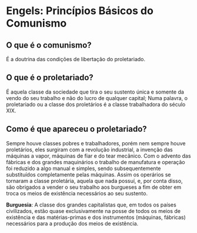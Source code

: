 # Engels: Princípios Básicos do Comunismo

## O que é o comunismo?

É a doutrina das condições de libertação do proletariado.

## O que é o proletariado?

É aquela classe da sociedade que tira o seu sustento única e somente da vendo do seu trabalho e não do lucro de qualquer capital; Numa palavra, o proletariado ou a classe dos proletários é a classe trabalhadora do século XIX.

## Como é que apareceu o proletariado?

Sempre houve classes pobres e trabalhadores, porém nem sempre houve proletários, eles surgiram com a revolução industrial, a invenção das máquinas a vapor, máquinas de fiar e do tear mecânico. Com o advento das fábricas e dos grandes maquinários o trabalho de manufatura e operação foi reduzido a algo manual e simples, sendo subsequentemente substituídos completamente pelas máquinas. Assim os operários se tornaram a classe proletária, aquela que nada possuí, e, por conta disso, são obrigados a vender o seu trabalho aos burgueses a fim de obter em troca os meios de existência necessários ao seu sustento.

**Burguesia**: A classe dos grandes capitalistas que, em todos os países civilizados, estão quase exclusivamente na posse de todos os meios de existência e das matérias-primas e dos instrumentos (máquinas, fábricas) necessários para a produção dos meios de existência.